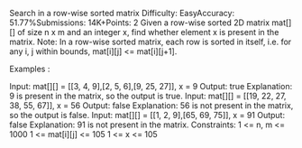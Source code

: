 Search in a row-wise sorted matrix
Difficulty: EasyAccuracy: 51.77%Submissions: 14K+Points: 2
Given a row-wise sorted 2D matrix mat[][] of size n x m and an integer x, find whether element x is present in the matrix.
Note: In a row-wise sorted matrix, each row is sorted in itself, i.e. for any i, j within bounds, mat[i][j] <= mat[i][j+1].

Examples :

Input: mat[][] = [[3, 4, 9],[2, 5, 6],[9, 25, 27]], x = 9
Output: true
Explanation: 9 is present in the matrix, so the output is true.
Input: mat[][] = [[19, 22, 27, 38, 55, 67]], x = 56
Output: false
Explanation: 56 is not present in the matrix, so the output is false.
Input: mat[][] = [[1, 2, 9],[65, 69, 75]], x = 91
Output: false
Explanation: 91 is not present in the matrix.
Constraints:
1 <= n, m <= 1000
1 <= mat[i][j] <= 105
1 <= x <= 105

